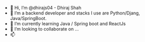 - 👋 Hi, I’m @dhirajs04 - Dhiraj Shah
- 👀 I’m a backend developer and stacks I use are Python/Djang, Java/SpringBoot. 
- 🌱 I’m currently learning Java / Spring boot and ReactJs
- 💞️ I’m looking to collaborate on ...
- 📫 

<!---
dhirajs04/dhirajs04 is a ✨ special ✨ repository because its `README.md` (this file) appears on your GitHub profile.
You can click the Preview link to take a look at your changes.
--->
